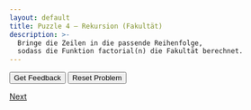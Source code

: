 ```yaml
---
layout: default
title: Puzzle 4 – Rekursion (Fakultät)
description: >-
  Bringe die Zeilen in die passende Reihenfolge,
  sodass die Funktion factorial(n) die Fakultät berechnet.
---
```


<div id="p4-trash" class="sortable-code"></div>
<div id="p4-work"  class="sortable-code"></div>
<div style="clear: both;"></div>

<p>
  <input id="p4-feedback" value="Get Feedback"  type="button" />
  <input id="p4-reset"    value="Reset Problem" type="button" />
</p>

<script type="text/javascript">
(function () {
  var initial =
    "def factorial(n):\\n" +
    "    if n == 0:\\n" +
    "        return 1\\n" +
    "    else:\\n" +
    "        return n * factorial(n - 1)\\n" +
    "return 0  #distractor\\n" +
    "print(factorial(5))\\n";

  var pp = new ParsonsWidget({
    sortableId: "p4-work",
    trashId:    "p4-trash",
    grader:     ParsonsWidget._graders.LineBasedGrader,
    can_indent: true,
    x_indent:   50,
    lang:       "en",
    max_wrong_lines: 10
  });
  pp.init(initial);
  pp.shuffleLines();
  $("#p4-reset").click(function (e) { e.preventDefault(); pp.shuffleLines(); });
  $("#p4-feedback").click(function (e) { e.preventDefault(); pp.getFeedback(); });
})();
</script>

[Next](./aufg5.html)
